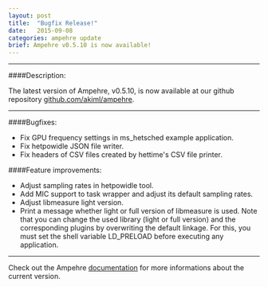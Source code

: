```yaml
---
layout: post
title:  "Bugfix Release!"
date:   2015-09-08
categories: ampehre update
brief: Ampehre v0.5.10 is now available!
--- 
```

---

####Description:

The latest version of Ampehre, v0.5.10, is now available at our github repository [github.com/akiml/ampehre](https://github.com/akiml/ampehre).

---

####Bugfixes:
- Fix GPU frequency settings in ms_hetsched example application.
- Fix hetpowidle JSON file writer.
- Fix headers of CSV files created by hettime's CSV file printer.

####Feature improvements:
- Adjust sampling rates in hetpowidle tool.
- Add MIC support to task wrapper and adjust its default sampling rates.
- Adjust libmeasure light version.
- Print a message whether light or full version of libmeasure is used. Note that you can change the used library (light or full version) and the corresponding plugins by overwriting the default linkage. For this, you must set the shell variable LD_PRELOAD before executing any application.

---


Check out the Ampehre [documentation][docs] for more informations about the current version.

[docs]: {{site.baseurl}}/documentation/
